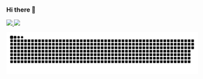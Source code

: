 ### Hi there 👋

<!--
**bbeatriz-novais/bbeatriz-novais** is a ✨ _special_ ✨ repository because its `README.md` (this file) appears on your GitHub profile.

Here are some ideas to get you started:

- 🔭 I’m currently working on ...
- 🌱 I’m currently learning ...
- 👯 I’m looking to collaborate on ...
- 🤔 I’m looking for help with ...
- 💬 Ask me about ...
- 📫 How to reach me: ...
- 😄 Pronouns: ...
- ⚡ Fun fact: ...
-->

 <div>
  <a href="https://github.com/bbeatriz-novais">
  <img height="180em" src="https://github-readme-stats.vercel.app/api?username=bbeatriz-novais&show_icons=true&theme=gotham&include_all_commits=true&count_private=true"/>
  <img height="180em" src="https://github-readme-stats.vercel.app/api/top-langs/?username=bbeatriz-novais&layout=compact&langs_count=7&theme=gotham"/>
</div>
  
  ![Snake animation](https://github.com/bbeatriz-novais/bbeatriz-novais/blob/output/github-contribution-grid-snake.svg)
